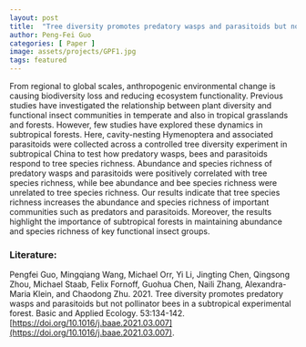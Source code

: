 ```yaml
---
layout: post
title:  "Tree diversity promotes predatory wasps and parasitoids but not pollinator bees in a subtropical experimental forest"
author: Peng-Fei Guo
categories: [ Paper ]
image: assets/projects/GPF1.jpg
tags: featured
---
```


From regional to global scales, anthropogenic environmental change is causing biodiversity loss and reducing ecosystem functionality. Previous studies have investigated the relationship between plant diversity and functional insect communities in temperate and also in tropical grasslands and forests. However, few studies have explored these dynamics in subtropical forests. Here, cavity-nesting Hymenoptera and associated parasitoids were collected across a controlled tree diversity experiment in subtropical China to test how predatory wasps, bees and parasitoids respond to tree species richness. Abundance and species richness of predatory wasps and parasitoids were positively correlated with tree species richness, while bee abundance and bee species richness were unrelated to tree species richness. Our results indicate that tree species richness increases the abundance and species richness of important communities such as predators and parasitoids. Moreover, the results highlight the importance of subtropical forests in maintaining abundance and species richness of key functional insect groups.

### Literature:
Pengfei Guo, Mingqiang Wang, Michael Orr, Yi Li, Jingting Chen, Qingsong Zhou, Michael Staab, Felix Fornoff, Guohua Chen, Naili Zhang, Alexandra-Maria Klein, and Chaodong Zhu. 2021. Tree diversity promotes predatory wasps and parasitoids but not pollinator bees in a subtropical experimental forest. Basic and Applied Ecology. 53:134-142. [https://doi.org/10.1016/j.baae.2021.03.007](https://doi.org/10.1016/j.baae.2021.03.007).
